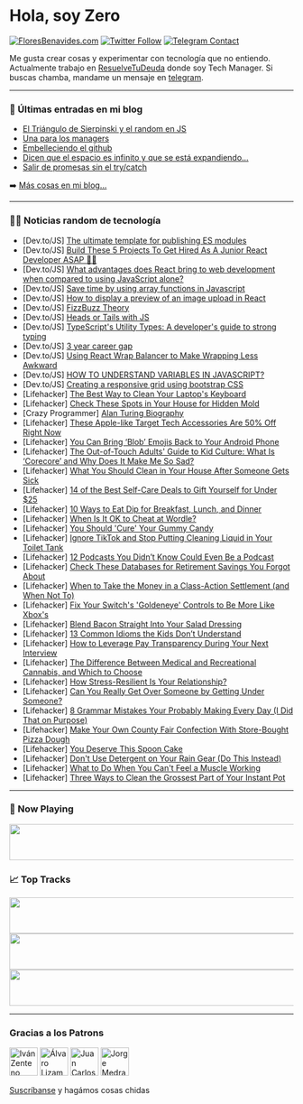 # Hola, soy Zero

[![FloresBenavides.com](https://img.shields.io/website?down_message=oops&label=MiBlog&style=for-the-badge&up_message=online&url=https%3A%2F%2Ffloresbenavides.com)](https://floresbenavides.com) [![Twitter Follow](https://img.shields.io/twitter/follow/ZeroDragon?color=%231DA1F2&label=Follow&logo=twitter&logoColor=ffffff&style=for-the-badge)](https://twitter.com/zerodragon) [![Telegram Contact](https://img.shields.io/badge/escr%C3%ADbeme-ZeroDragon-%2326A5E4?style=for-the-badge&logo=telegram)](https://t.me/zerodragon)

Me gusta crear cosas y experimentar con tecnología que no entiendo.
Actualmente trabajo en [ResuelveTuDeuda](http://github.com/resuelve) donde soy Tech Manager.
Si buscas chamba, mandame un mensaje en [telegram](https://t.me/zerodragon).

---

### 📕 Últimas entradas en mi blog
<!-- BLOG-POST-LIST:START -->
- [El Triángulo de Sierpinski y el random en JS](https://floresbenavides.com/el-triangulo-de-sierpinski-y-el-random-en-js/)
- [Una para los managers](https://floresbenavides.com/una-para-los-managers/)
- [Embelleciendo el github](https://floresbenavides.com/embelleciendo-el-github/)
- [Dicen que el espacio es infinito y que se está expandiendo…](https://floresbenavides.com/dicen-que-el-espacio-es-infinito-y-que-se-esta-expandiendo/)
- [Salir de promesas sin el try/catch](https://floresbenavides.com/salir-de-promesas-sin-el-try-catch/)
<!-- BLOG-POST-LIST:END -->

➡️ [Más cosas en mi blog...](https://floresbenavides.com)

---

### 👨‍💻 Noticias random de tecnología
<!-- TECH-POSTS:START -->
- [Dev.to/JS] [The ultimate template for publishing ES modules](https://dev.to/semicognitive/the-ultimate-template-for-publishing-es-modules-1lik)
- [Dev.to/JS] [Build These 5 Projects To Get Hired As A Junior React Developer ASAP 🤯🔥](https://dev.to/rammcodes/build-these-5-projects-to-get-hired-as-a-junior-react-developer-asap-3098)
- [Dev.to/JS] [What advantages does React bring to web development when compared to using JavaScript alone?](https://dev.to/saikrinan/what-advantages-does-react-bring-to-web-development-when-compared-to-using-javascript-alone-eo7)
- [Dev.to/JS] [Save time by using array functions in Javascript](https://dev.to/patzi275/save-time-by-using-array-functions-in-javascript-e41)
- [Dev.to/JS] [How to display a preview of an image upload in React](https://dev.to/nikolasbarwicki/how-to-display-a-preview-of-an-image-upload-in-react-5h8m)
- [Dev.to/JS] [FizzBuzz Theory](https://dev.to/faladetimilehin/fizzbuzz-theory-3i9e)
- [Dev.to/JS] [Heads or Tails with JS](https://dev.to/walternascimentobarroso/heads-or-tails-with-js-3kkj)
- [Dev.to/JS] [TypeScript&#39;s Utility Types: A developer&#39;s guide to strong typing](https://dev.to/awaisalwaisy/typescripts-utility-types-a-developers-guide-to-strong-typing-425e)
- [Dev.to/JS] [3 year career gap](https://dev.to/moorthyrm/2-year-career-gap-32bh)
- [Dev.to/JS] [Using React Wrap Balancer to Make Wrapping Less Awkward](https://dev.to/ikartik/using-react-wrap-balancer-to-make-wrapping-less-awkward-112n)
- [Dev.to/JS] [HOW TO UNDERSTAND VARIABLES IN JAVASCRIPT?](https://dev.to/muhammadiqbalid83/how-to-understand-variables-in-javascript-270e)
- [Dev.to/JS] [Creating a responsive grid using bootstrap CSS](https://dev.to/abitech/creating-a-responsive-grid-using-bootstrap-css-bd6)
- [Lifehacker] [The Best Way to Clean Your Laptop&#39;s Keyboard](https://lifehacker.com/the-best-way-to-clean-your-laptops-keyboard-1850042703)
- [Lifehacker] [Check These Spots in Your House for Hidden Mold](https://lifehacker.com/check-these-spots-in-your-house-for-hidden-mold-1850042758)
- [Crazy Programmer] [Alan Turing Biography](https://www.thecrazyprogrammer.com/2023/01/alan-turing-biography.html)
- [Lifehacker] [These Apple-like Target Tech Accessories Are 50% Off Right Now](https://lifehacker.com/these-apple-like-target-tech-accessories-are-50-off-ri-1850042771)
- [Lifehacker] [You Can Bring ‘Blob’ Emojis Back to Your Android Phone](https://lifehacker.com/you-can-bring-blob-emojis-back-to-your-android-phone-1850041694)
- [Lifehacker] [The Out-of-Touch Adults&#39; Guide to Kid Culture: What Is ‘Corecore’ and Why Does It Make Me So Sad?](https://lifehacker.com/the-out-of-touch-adults-guide-to-kid-culture-what-is-1850042797)
- [Lifehacker] [What You Should Clean in Your House After Someone Gets Sick](https://lifehacker.com/what-you-should-clean-in-your-house-after-someone-gets-1850042324)
- [Lifehacker] [14 of the Best Self-Care Deals to Gift Yourself for Under $25](https://lifehacker.com/14-of-the-best-self-care-deals-to-gift-yourself-for-und-1850041613)
- [Lifehacker] [10 Ways to Eat Dip for Breakfast, Lunch, and Dinner](https://lifehacker.com/10-ways-to-eat-dip-for-breakfast-lunch-and-dinner-1850041608)
- [Lifehacker] [When Is It OK to Cheat at Wordle?](https://lifehacker.com/when-is-it-ok-to-cheat-at-wordle-1850041707)
- [Lifehacker] [You Should &#39;Cure&#39; Your Gummy Candy](https://lifehacker.com/you-should-cure-your-gummy-candy-1850041518)
- [Lifehacker] [Ignore TikTok and Stop Putting Cleaning Liquid in Your Toilet Tank](https://lifehacker.com/ignore-tiktok-and-stop-putting-cleaning-liquid-in-your-1850041452)
- [Lifehacker] [12 Podcasts You Didn’t Know Could Even Be a Podcast](https://lifehacker.com/12-podcasts-you-didn-t-know-could-be-a-podcast-1850016905)
- [Lifehacker] [Check These Databases for Retirement Savings You Forgot About](https://lifehacker.com/check-these-databases-for-retirement-savings-you-forgot-1850037905)
- [Lifehacker] [When to Take the Money in a Class-Action Settlement &lpar;and When Not To&rpar;](https://lifehacker.com/when-to-take-the-money-in-a-class-action-settlement-an-1850040355)
- [Lifehacker] [Fix Your Switch&#39;s &#39;Goldeneye&#39; Controls to Be More Like Xbox&#39;s](https://lifehacker.com/fix-your-switchs-goldeneye-controls-to-be-more-like-xbo-1850040284)
- [Lifehacker] [Blend Bacon Straight Into Your Salad Dressing](https://lifehacker.com/blend-bacon-straight-into-your-salad-dressing-1850040200)
- [Lifehacker] [13 Common Idioms the Kids Don’t Understand](https://lifehacker.com/13-common-idioms-the-kids-don-t-understand-1850035015)
- [Lifehacker] [How to Leverage Pay Transparency During Your Next Interview](https://lifehacker.com/how-to-leverage-pay-transparency-during-your-next-inter-1850006082)
- [Lifehacker] [The Difference Between Medical and Recreational Cannabis, and Which to Choose](https://lifehacker.com/the-difference-between-medical-and-recreational-cannabi-1850039890)
- [Lifehacker] [How Stress-Resilient Is Your Relationship?](https://lifehacker.com/how-stress-resilient-is-your-relationship-1850038256)
- [Lifehacker] [Can You Really Get Over Someone by Getting Under Someone?](https://lifehacker.com/can-you-really-get-over-someone-by-getting-under-someon-1850038232)
- [Lifehacker] [8 Grammar Mistakes Your Probably Making Every Day &lpar;I Did That on Purpose&rpar;](https://lifehacker.com/8-grammar-mistakes-your-probably-making-every-day-i-di-1850039059)
- [Lifehacker] [Make Your Own County Fair Confection With Store-Bought Pizza Dough](https://lifehacker.com/make-elephant-ears-with-store-bought-pizza-dough-1850038013)
- [Lifehacker] [You Deserve This Spoon Cake](https://lifehacker.com/you-deserve-this-spoon-cake-1850035434)
- [Lifehacker] [Don&#39;t Use Detergent on Your Rain Gear &lpar;Do This Instead&rpar;](https://lifehacker.com/dont-use-detergent-on-your-rain-gear-do-this-instead-1850037456)
- [Lifehacker] [What to Do When You Can&#39;t Feel a Muscle Working](https://lifehacker.com/what-to-do-when-you-cant-feel-a-muscle-working-1850037107)
- [Lifehacker] [Three Ways to Clean the Grossest Part of Your Instant Pot](https://lifehacker.com/three-ways-to-clean-the-grossest-part-of-your-instant-p-1850036652)<!-- TECH-POSTS:END -->

---

### 🎵 Now Playing
<a href="https://spotify-now-playing-dun.vercel.app/now-playing?open"><img src="https://spotify-now-playing-dun.vercel.app/now-playing" width="540" height="64"></a>

### 📈 Top Tracks
<a href="https://spotify-now-playing-dun.vercel.app/top-tracks?i=1&open"><img src="https://spotify-now-playing-dun.vercel.app/top-tracks?i=1" width="540" height="64"></a>
<a href="https://spotify-now-playing-dun.vercel.app/top-tracks?i=2&open"><img src="https://spotify-now-playing-dun.vercel.app/top-tracks?i=2" width="540" height="64"></a>
<a href="https://spotify-now-playing-dun.vercel.app/top-tracks?i=3&open"><img src="https://spotify-now-playing-dun.vercel.app/top-tracks?i=3" width="540" height="64"></a>

---

### Gracias a los Patrons
[<img src="https://avatars.githubusercontent.com/u/243380?v=4" alt="Iván Zenteno" width="50px">](https://github.com/k001) [<img src="https://avatars.githubusercontent.com/u/19955639?v=4" alt="Álvaro Lizama" width="50px">](https://github.com/alvarolizama) [<img src="https://avatars.githubusercontent.com/u/2718753?v=4" alt="Juan Carlos Ruiz" width="50px">](https://github.com/JuanCrg90) [<img src="https://avatars.githubusercontent.com/u/37025?v=4" alt="Jorge Medrano" width="50px">](https://github.com/h1pp1e) 

[Suscríbanse](https://www.patreon.com/zerodragon) y hagámos cosas chidas
